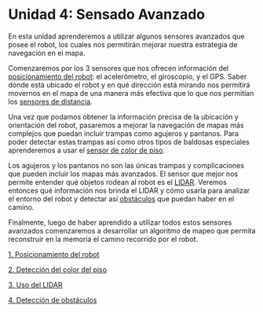 # Unidad 4: Sensado Avanzado

En esta unidad aprenderemos a utilizar algunos sensores avanzados que posee el robot, los cuales nos permitirán mejorar nuestra estrategia de navegación en el mapa.

Comenzaremos por los 3 sensores que nos ofrecen información del [posicionamiento del robot](01_Posicionamiento.md): el acelerómetro, el giroscopio, y el GPS. Saber dónde está ubicado el robot y en qué dirección está mirando nos permitirá movernos en el mapa de una manera más efectiva que lo que nos permitían los [sensores de distancia](../03/04_Distancia.md).

Una vez que podamos obtener la información precisa de la ubicación y orientación del robot, pasaremos a mejorar la navegación de mapas más complejos que puedan incluir trampas como agujeros y pantanos. Para poder detectar estas trampas así como otros tipos de baldosas especiales aprenderemos a usar el [sensor de color de piso](02_ColorPiso.md).

Los agujeros y los pantanos no son las únicas trampas y complicaciones que pueden incluir los mapas más avanzados. El sensor que mejor nos permite entender qué objetos rodean al robot es el [LIDAR](03_LIDAR.md). Veremos entonces qué información nos brinda el LIDAR y cómo usarla para analizar el entorno del robot y detectar así [obstáculos](04_Obstaculos.md) que puedan haber en el camino.

Finalmente, luego de haber aprendido a utilizar todos estos sensores avanzados comenzaremos a desarrollar un algoritmo de mapeo que permita reconstruir en la memoria el camino recorrido por el robot.

[1. Posicionamiento del robot](01_Posicionamiento.md)

[2. Detección del color del piso](02_ColorPiso.md)

[3. Uso del LIDAR](03_LIDAR.md)

[4. Detección de obstáculos](04_Obstaculos.md)